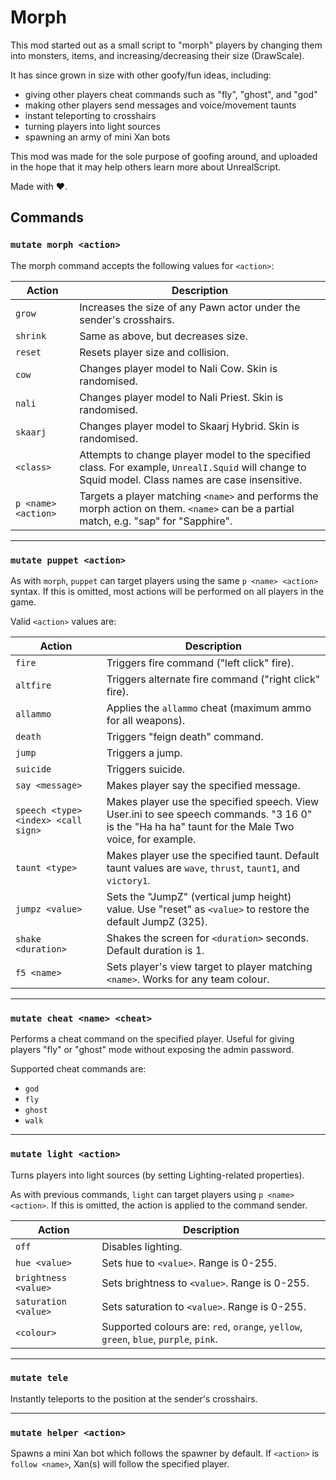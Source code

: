 # Morph

This mod started out as a small script to "morph" players by changing them into monsters, items, and increasing/decreasing their size (DrawScale).

It has since grown in size with other goofy/fun ideas, including:

* giving other players cheat commands such as "fly", "ghost", and "god"
* making other players send messages and voice/movement taunts
* instant teleporting to crosshairs
* turning players into light sources
* spawning an army of mini Xan bots

This mod was made for the sole purpose of goofing around, and uploaded in the hope that it may help others learn more about UnrealScript.

Made with ❤️.

## Commands

### `mutate morph <action>`
The morph command accepts the following values for `<action>`:

| Action              | Description                                                                                                                                        |
| ---                 | ---                                                                                                                                                |
| `grow`              | Increases the size of any Pawn actor under the sender's crosshairs.                                                                                |
| `shrink`            | Same as above, but decreases size.                                                                                                                 |
| `reset`             | Resets player size and collision.                                                                                                                  |
| `cow`               | Changes player model to Nali Cow. Skin is randomised.                                                                                              |
| `nali`              | Changes player model to Nali Priest. Skin is randomised.                                                                                           |
| `skaarj`            | Changes player model to Skaarj Hybrid. Skin is randomised.                                                                                         |
| `<class>`           | Attempts to change player model to the specified class. For example, `UnrealI.Squid` will change to Squid model. Class names are case insensitive. |
| `p <name> <action>` | Targets a player matching `<name>` and performs the morph action on them. `<name>` can be a partial match, e.g. "sap" for "Sapphire".              |

---

### `mutate puppet <action>`
As with `morph`, `puppet` can target players using the same `p <name> <action>` syntax. If this is omitted, most actions will be performed on all players in the game.

Valid `<action>` values are:

| Action                               | Description                                                                                                                                        |
| ---                                  | ---                                                                                                                                                |
| `fire`                               | Triggers fire command ("left click" fire).                                                                                                         |
| `altfire`                            | Triggers alternate fire command ("right click" fire).                                                                                              |
| `allammo`                            | Applies the `allammo` cheat (maximum ammo for all weapons).                                                                                        |
| `death`                              | Triggers "feign death" command.                                                                                                                    |
| `jump`                               | Triggers a jump.                                                                                                                                   |
| `suicide`                            | Triggers suicide.                                                                                                                                  |
| `say <message>`                      | Makes player say the specified message.                                                                                                            |
| `speech <type> <index> <call sign> ` | Makes player use the specified speech. View User.ini to see speech commands. "3 16 0" is the "Ha ha ha" taunt for the Male Two voice, for example. |
| `taunt <type>`                       | Makes player use the specified taunt. Default taunt values are `wave`, `thrust`, `taunt1`, and `victory1`.                                         |
| `jumpz <value>`                      | Sets the "JumpZ" (vertical jump height) value. Use "reset" as `<value>` to restore the default JumpZ (325).                                        |
| `shake <duration>`                   | Shakes the screen for `<duration>` seconds. Default duration is 1.                                                                                 |
| `f5 <name>`                          | Sets player's view target to player matching `<name>`. Works for any team colour.                                                                  |

---

### `mutate cheat <name> <cheat>`
Performs a cheat command on the specified player. Useful for giving players "fly" or "ghost" mode without exposing the admin password.

Supported cheat commands are:

* `god`
* `fly`
* `ghost`
* `walk`

---

### `mutate light <action>`
Turns players into light sources (by setting Lighting-related properties).

As with previous commands, `light` can target players using `p <name> <action>`. If this is omitted, the action is applied to the command sender.

| Action               | Description                                                                          |
| ---                  | ---                                                                                  |
| `off`                | Disables lighting.                                                                   |
| `hue <value>`        | Sets hue to `<value>`. Range is 0-255.                                               |
| `brightness <value>` | Sets brightness to `<value>`. Range is 0-255.                                        |
| `saturation <value>` | Sets saturation to `<value>`. Range is 0-255.                                        |
| `<colour>`           | Supported colours are: `red`, `orange`, `yellow`, `green`, `blue`, `purple`, `pink`. |

---

### `mutate tele`
Instantly teleports to the position at the sender's crosshairs.

---

### `mutate helper <action>`
Spawns a mini Xan bot which follows the spawner by default. If `<action>` is `follow <name>`, Xan(s) will follow the specified player.
